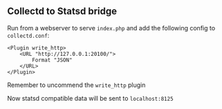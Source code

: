 Collectd to Statsd bridge
-------------------------

Run from a webserver to serve `index.php` and add the following config
to `collectd.conf`:

    <Plugin write_http>
        <URL "http://127.0.0.1:20100/">
            Format "JSON"
        </URL>
    </Plugin>

Remember to uncommend the `write_http` plugin

Now statsd compatible data will be sent to `localhost:8125`
